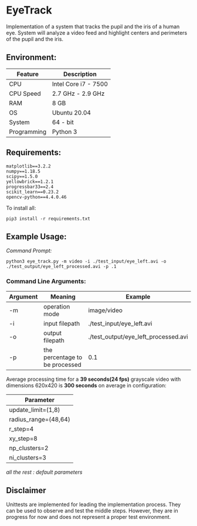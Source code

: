 # EyeTrack

Implementation of a system that tracks the pupil and the iris of a human eye. System will analyze a video feed and highlight centers and perimeters of the pupil and the iris.


## Environment:

| Feature       | Description 			|
| -----------   | ----------- 			|
| CPU           | Intel Core i7 - 7500 	|
| CPU Speed     | 2.7 GHz - 2.9 GHz     |
| RAM 			| 8 GB					|
| OS			| Ubuntu 20.04			|
| System 		| 64 - bit 				|
| Programming	| Python 3 				|

## Requirements:

	matplotlib==3.2.2
	numpy==1.18.5
	scipy==1.5.0
	yellowbrick==1.2.1
	progressbar33==2.4
	scikit_learn==0.23.2
	opencv-python==4.4.0.46

To install all:

	pip3 install -r requirements.txt

## Example Usage: 

*Command Prompt:*

	python3 eye_track.py -m video -i ./test_input/eye_left.avi -o ./test_output/eye_left_processed.avi -p .1

### Command Line Arguments:

| Argument  | Meaning 						 | Example 								|
| --------- | ------------------------------ | ------------------------------------ |
| -m 	    | operation mode 				 | image/video 							|
| -i 	    | input filepath 				 | ./test_input/eye_left.avi 			|
| -o 		| output filepath 				 | ./test_output/eye_left_processed.avi |
| -p 		| the percentage to be processed | 0.1 									|

Average processing time for a **39 seconds(24 fps)** grayscale video 
with dimensions 620x420 is **300 seconds** on average in configuration:

| Parameter  		   	|
| ------------------- 	|
| update_limit=(1,8)   	|
| radius_range=(48,64) 	|
| r_step=4 				|
| xy_step=8 			| 
| np_clusters=2 		|
| ni_clusters=3 		|

*all the rest : default parameters*

## Disclaimer

Unittests are implemented for leading the implementation process. They can be used to observe and test the middle steps. However, they are in progress for now and does not represent a proper test environment. 

